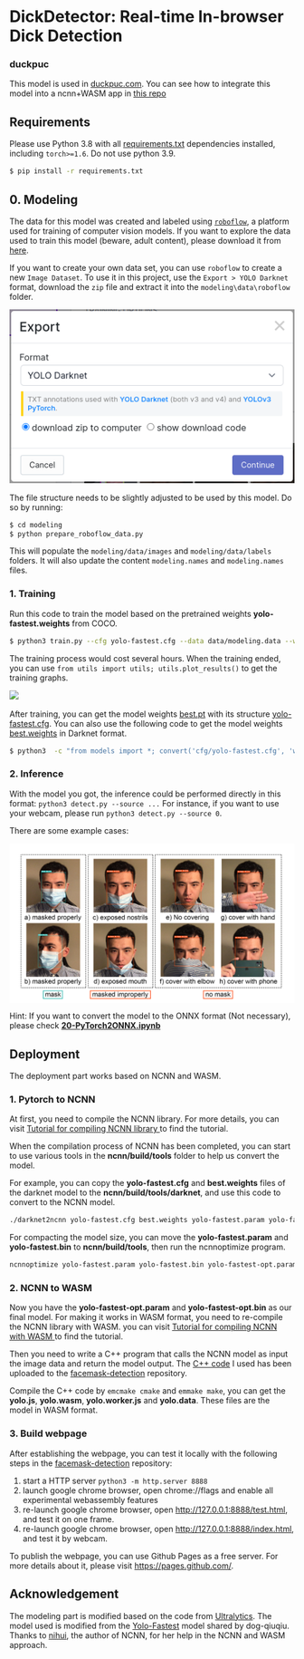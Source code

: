 # DickDetector: Real-time In-browser Dick Detection

### duckpuc

This model is used in [duckpuc.com](https://duckpuc.com).
You can see how to integrate this model into a ncnn+WASM app in [this repo]()

## Requirements

Please use Python 3.8 with all [requirements.txt](https://github.com/ultralytics/yolov3/blob/master/requirements.txt) dependencies installed, including `torch>=1.6`. Do not use python 3.9.

```bash
$ pip install -r requirements.txt
```

## 0. Modeling

The data for this model was created and labeled using [`roboflow`](https://roboflow.com/), a platform used for training of computer vision models. If you want to explore the data used to train this model (beware, adult content), please download it from [here]().

If you want to create your own data set, you can use `roboflow` to create a new `Image Dataset`.
To use it in this project, use the `Export > YOLO Darknet` format, download the `zip` file and extract it into the `modeling\data\roboflow` folder.

![roboflow-export.png](https://github.com/lizozom/dick-detector/blob/master/img/roboflow-export.png)

The file structure needs to be slightly adjusted to be used by this model. Do so by running:

```
$ cd modeling
$ python prepare_roboflow_data.py
```

This will populate the `modeling/data/images` and `modeling/data/labels` folders.
It will also update the content `modeling.names` and `modeling.names` files.

### 1. Training

Run this code to train the model based on the pretrained weights **yolo-fastest.weights** from COCO.
```bash
$ python3 train.py --cfg yolo-fastest.cfg --data data/modeling.data --weights weights/yolo-fastest.weights --epochs 120
```
The training process would cost several hours. When the training ended, you can use `from utils import utils; utils.plot_results()` to get the training graphs.

<img src="https://github.com/waittim/mask-detector/blob/master/modeling/results.png" width="900">

After training, you can get the model weights [best.pt](https://github.com/waittim/mask-detector/blob/master/modeling/weights/best.pt) with its structure [yolo-fastest.cfg](https://github.com/waittim/mask-detector/blob/master/modeling/cfg/yolo-fastest.cfg). You can also use the following code to get the model weights [best.weights](https://github.com/waittim/mask-detector/blob/master/modeling/weights/best.weights) in Darknet format.

```bash
$ python3  -c "from models import *; convert('cfg/yolo-fastest.cfg', 'weights/best.pt')"
```
### 2. Inference 
With the model you got, the inference could be performed directly in this format: `python3 detect.py --source ...` For instance, if you want to use your webcam, please run `python3 detect.py --source 0`.

There are some example cases:

 <img src="https://github.com/waittim/waittim.github.io/raw/master/img/mask-examples.jpg" width = "600"  alt="examples" align=center />

Hint: If you want to convert the model to the ONNX format (Not necessary), please check [**20-PyTorch2ONNX.ipynb**](https://github.com/waittim/mask-detector/blob/master/modeling/20-PyTorch2ONNX.ipynb)

## Deployment

The deployment part works based on NCNN and WASM.

### 1. Pytorch to NCNN
At first, you need to compile the NCNN library. For more details, you can visit [Tutorial for compiling NCNN library
](https://waittim.github.io/2020/11/10/build-ncnn/) to find the tutorial.

When the compilation process of NCNN has been completed, you can start to use various tools in the **ncnn/build/tools** folder to help us convert the model. 

For example, you can copy the **yolo-fastest.cfg** and **best.weights** files of the darknet model to the **ncnn/build/tools/darknet**, and use this code to convert to the NCNN model.

```bash
./darknet2ncnn yolo-fastest.cfg best.weights yolo-fastest.param yolo-fastest.bin 1
```

For compacting the model size, you can move the **yolo-fastest.param** and **yolo-fastest.bin** to **ncnn/build/tools**, then run the ncnnoptimize program.

```bash
ncnnoptimize yolo-fastest.param yolo-fastest.bin yolo-fastest-opt.param yolo-fastest-opt.bin 65536 
```
### 2. NCNN to WASM

Now you have the **yolo-fastest-opt.param** and **yolo-fastest-opt.bin** as our final model. For making it works in WASM format, you need to re-compile the NCNN library with WASM. you can visit [Tutorial for compiling NCNN with WASM
](https://waittim.github.io/2020/11/15/build-ncnn-wasm/) to find the tutorial. 

Then you need to write a C++ program that calls the NCNN model as input the image data and return the model output. The [C++ code](https://github.com/waittim/facemask-detection/blob/master/yolo.cpp) I used has been uploaded to the [facemask-detection](https://github.com/waittim/facemask-detection) repository. 

Compile the C++ code by `emcmake cmake` and `emmake make`, you can get the **yolo.js**, **yolo.wasm**, **yolo.worker.js** and **yolo.data**. These files are the model in WASM format.

### 3. Build webpage 
After establishing the webpage, you can test it locally with the following steps in the [facemask-detection](https://github.com/waittim/facemask-detection) repository:

1. start a HTTP server `python3 -m http.server 8888`
2. launch google chrome browser, open chrome://flags and enable all experimental webassembly features
3. re-launch google chrome browser, open http://127.0.0.1:8888/test.html, and test it on one frame.
4. re-launch google chrome browser, open http://127.0.0.1:8888/index.html, and test it by webcam.

To publish the webpage, you can use Github Pages as a free server. For more details about it, please visit https://pages.github.com/.


## Acknowledgement

The modeling part is modified based on the code from [Ultralytics](https://github.com/ultralytics/yolov3). The model used is modified from the [Yolo-Fastest](https://github.com/dog-qiuqiu/Yolo-Fastest) model shared by dog-qiuqiu. Thanks to [nihui](https://github.com/nihui), the author of NCNN, for her help in the NCNN and WASM approach.




